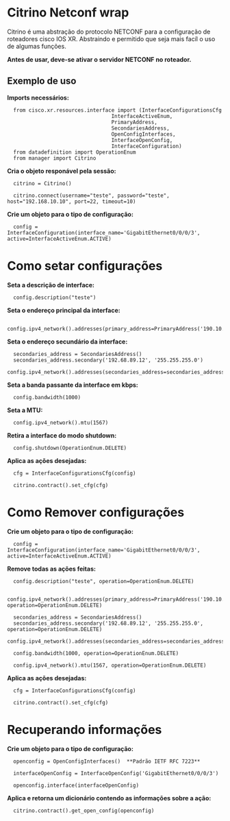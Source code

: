 # Citrino Netconf wrap


Citrino é uma abstração do protocolo NETCONF para a configuração de roteadores cisco IOS XR. Abstraindo e permitido que seja mais facíl o uso de algumas funções.

**Antes de usar, deve-se ativar o servidor NETCONF no roteador.**


## Exemplo de uso

**Imports necessários:**

      from cisco.xr.resources.interface import (InterfaceConfigurationsCfg
                                      InterfaceActiveEnum, 
                                      PrimaryAddress, 
                                      SecondariesAddress,
                                      OpenConfigInterfaces,
                                      InterfaceOpenConfig,
                                      InterfaceConfiguration)
      from datadefinition import OperationEnum
      from manager import Citrino
   
**Cria o objeto responável pela sessão:**
 
      citrino = Citrino()

      citrino.connect(username="teste", password="teste", host="192.168.10.10", port=22, timeout=10)

**Crie um objeto para o tipo de configuração:**
      
      config = InterfaceConfiguration(interface_name='GigabitEthernet0/0/0/3', active=InterfaceActiveEnum.ACTIVE)
 
 # Como setar configurações
 
 **Seta a descrição de interface:**
 
      config.description("teste") 
 
 **Seta o endereço principal da interface:**
 
      config.ipv4_network().addresses(primary_address=PrimaryAddress('190.10.10.40','255.255.255.0'))
 
 **Seta o endereço secundário da interface:**

      secondaries_address = SecondariesAddress()
      secondaries_address.secondary('192.68.89.12', '255.255.255.0')
      config.ipv4_network().addresses(secondaries_address=secondaries_address)
 
**Seta a banda passante da interface em kbps:**

      config.bandwidth(1000) 

**Seta a MTU:**

      config.ipv4_network().mtu(1567)

**Retira a interface do modo shutdown:**
 
      config.shutdown(OperationEnum.DELETE) 
 
**Aplica as ações desejadas:**
      
      cfg = InterfaceConfigurationsCfg(config)
      
      citrino.contract().set_cfg(cfg)  
 
# Como Remover configurações
 
**Crie um objeto para o tipo de configuração:**
 
      config = InterfaceConfiguration(interface_name='GigabitEthernet0/0/0/3', active=InterfaceActiveEnum.ACTIVE)
 
**Remove todas as ações feitas:**
 
      config.description("teste", operation=OperationEnum.DELETE)
       
      config.ipv4_network().addresses(primary_address=PrimaryAddress('190.10.10.40','255.255.255.0'), operation=OperationEnum.DELETE)
      
      secondaries_address = SecondariesAddress()
      secondaries_address.secondary('192.68.89.12', '255.255.255.0', operation=OperationEnum.DELETE)
      config.ipv4_network().addresses(secondaries_address=secondaries_address)

      config.bandwidth(1000, operation=OperationEnum.DELETE) 
      
      config.ipv4_network().mtu(1567, operation=OperationEnum.DELETE)
 
**Aplica as ações desejadas:**
  
      cfg = InterfaceConfigurationsCfg(config)

      citrino.contract().set_cfg(cfg) 
  
# Recuperando informações
 
**Crie um objeto para o tipo de configuração:**

      openconfig = OpenConfigInterfaces()  **Padrão IETF RFC 7223**

      interfaceOpenConfig = InterfaceOpenConfig('GigabitEthernet0/0/0/3')

      openconfig.interface(interfaceOpenConfig)
 
**Aplica e retorna um dicionário contendo as informações sobre a ação:**
 
      citrino.contract().get_open_config(openconfig) 
 
